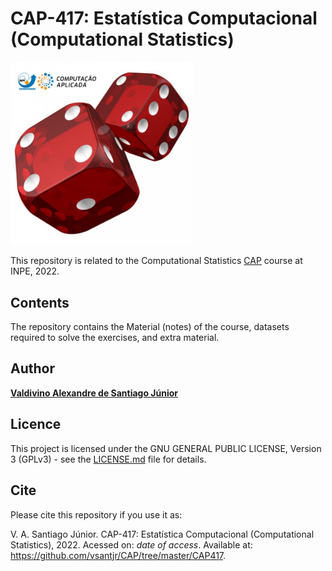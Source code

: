 # CAP-417: Estatística Computacional (Computational Statistics)


<img src="https://github.com/vsantjr/CAP/blob/master/Images/thedice.jpg" width=58%>

This repository is related to the Computational Statistics [CAP](http://www.inpe.br/posgraduacao/cap/) course at INPE, 2022.


## Contents

The repository contains the Material (notes) of the course, datasets required to solve the exercises, and extra material.





## Author

[**Valdivino Alexandre de Santiago J&uacute;nior**](https://www.linkedin.com/in/valdivino-alexandre-de-santiago-j%C3%BAnior-103109206/?locale=en_US)

## Licence

This project is licensed under the GNU GENERAL PUBLIC LICENSE, Version 3 (GPLv3) - see the [LICENSE.md](LICENSE) file for details.

## Cite

Please cite this repository if you use it as:

V. A. Santiago J&uacute;nior. CAP-417: Estatística Computacional (Computational Statistics), 2022. Acessed on: *date of access*. Available at: https://github.com/vsantjr/CAP/tree/master/CAP417. 